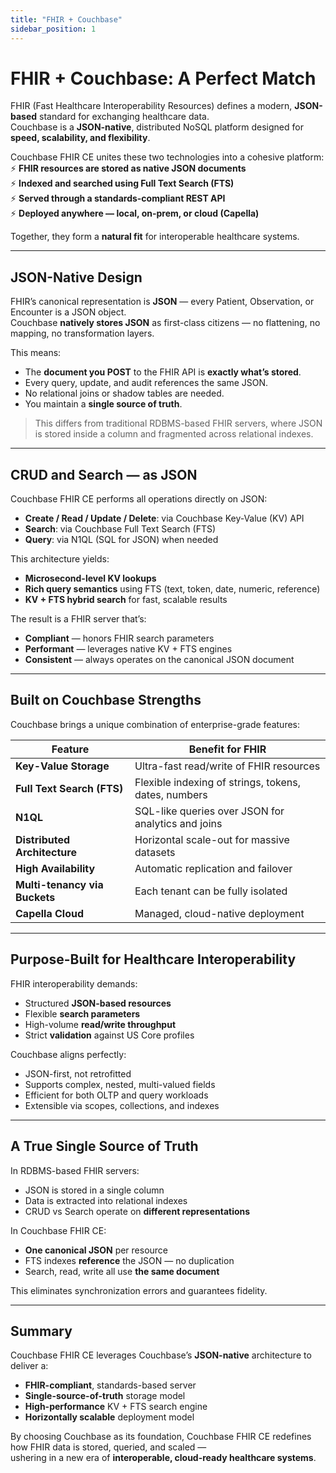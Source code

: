 ```yaml
---
title: "FHIR + Couchbase"
sidebar_position: 1
---
```


# FHIR + Couchbase: A Perfect Match

FHIR (Fast Healthcare Interoperability Resources) defines a modern, **JSON-based** standard for exchanging healthcare data.  
Couchbase is a **JSON-native**, distributed NoSQL platform designed for **speed, scalability, and flexibility**.

Couchbase FHIR CE unites these two technologies into a cohesive platform:  
⚡ **FHIR resources are stored as native JSON documents**  
⚡ **Indexed and searched using Full Text Search (FTS)**  
⚡ **Served through a standards-compliant REST API**  
⚡ **Deployed anywhere — local, on-prem, or cloud (Capella)**

Together, they form a **natural fit** for interoperable healthcare systems.

---

## JSON-Native Design

FHIR’s canonical representation is **JSON** — every Patient, Observation, or Encounter is a JSON object.  
Couchbase **natively stores JSON** as first-class citizens — no flattening, no mapping, no transformation layers.

This means:

- The **document you POST** to the FHIR API is **exactly what’s stored**.
- Every query, update, and audit references the same JSON.
- No relational joins or shadow tables are needed.
- You maintain a **single source of truth**.

> This differs from traditional RDBMS-based FHIR servers, where JSON is stored inside a column and fragmented across relational indexes.

---

## CRUD and Search — as JSON

Couchbase FHIR CE performs all operations directly on JSON:

- **Create / Read / Update / Delete**: via Couchbase Key-Value (KV) API
- **Search**: via Couchbase Full Text Search (FTS)
- **Query**: via N1QL (SQL for JSON) when needed

This architecture yields:

- **Microsecond-level KV lookups**
- **Rich query semantics** using FTS (text, token, date, numeric, reference)
- **KV + FTS hybrid search** for fast, scalable results

The result is a FHIR server that’s:

- **Compliant** — honors FHIR search parameters
- **Performant** — leverages native KV + FTS engines
- **Consistent** — always operates on the canonical JSON document

---

## Built on Couchbase Strengths

Couchbase brings a unique combination of enterprise-grade features:

| Feature                       | Benefit for FHIR                                     |
| ----------------------------- | ---------------------------------------------------- |
| **Key-Value Storage**         | Ultra-fast read/write of FHIR resources              |
| **Full Text Search (FTS)**    | Flexible indexing of strings, tokens, dates, numbers |
| **N1QL**                      | SQL-like queries over JSON for analytics and joins   |
| **Distributed Architecture**  | Horizontal scale-out for massive datasets            |
| **High Availability**         | Automatic replication and failover                   |
| **Multi-tenancy via Buckets** | Each tenant can be fully isolated                    |
| **Capella Cloud**             | Managed, cloud-native deployment                     |

---

## Purpose-Built for Healthcare Interoperability

FHIR interoperability demands:

- Structured **JSON-based resources**
- Flexible **search parameters**
- High-volume **read/write throughput**
- Strict **validation** against US Core profiles

Couchbase aligns perfectly:

- JSON-first, not retrofitted
- Supports complex, nested, multi-valued fields
- Efficient for both OLTP and query workloads
- Extensible via scopes, collections, and indexes

---

## A True Single Source of Truth

In RDBMS-based FHIR servers:

- JSON is stored in a single column
- Data is extracted into relational indexes
- CRUD vs Search operate on **different representations**

In Couchbase FHIR CE:

- **One canonical JSON** per resource
- FTS indexes **reference** the JSON — no duplication
- Search, read, write all use **the same document**

This eliminates synchronization errors and guarantees fidelity.

---

## Summary

Couchbase FHIR CE leverages Couchbase’s **JSON-native** architecture to deliver a:

- **FHIR-compliant**, standards-based server
- **Single-source-of-truth** storage model
- **High-performance** KV + FTS search engine
- **Horizontally scalable** deployment model

By choosing Couchbase as its foundation, Couchbase FHIR CE redefines how FHIR data is stored, queried, and scaled —  
ushering in a new era of **interoperable, cloud-ready healthcare systems**.
